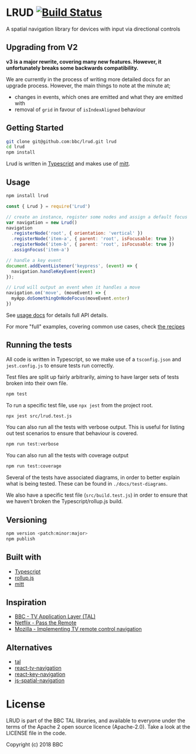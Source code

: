 # LRUD [![Build Status](https://travis-ci.org/bbc/lrud.svg?branch=master)](https://travis-ci.org/bbc/lrud)

A spatial navigation library for devices with input via directional controls

## Upgrading from V2

**v3 is a major rewrite, covering many new features. However, it unfortunately breaks some backwards compatibility.**

We are currently in the process of writing more detailed docs for an upgrade process. However, the main things to note at the minute at;

- changes in events, which ones are emitted and what they are emitted with
- removal of `grid` in favour of `isIndexAligned` behaviour

## Getting Started

```bash
git clone git@github.com:bbc/lrud.git lrud
cd lrud
npm install
```

Lrud is written in [Typescript](https://www.typescriptlang.org/) and makes use of [mitt](https://github.com/developit/mitt).

## Usage

```bash
npm install lrud
```

```js
const { Lrud } = require('Lrud')

// create an instance, register some nodes and assign a default focus
var navigation = new Lrud()
navigation
  .registerNode('root', { orientation: 'vertical' })
  .registerNode('item-a', { parent: 'root', isFocusable: true })
  .registerNode('item-b', { parent: 'root', isFocusable: true })
  .assignFocus('item-a')

// handle a key event
document.addEventListener('keypress', (event) => {
  navigation.handleKeyEvent(event)
});

// Lrud will output an event when it handles a move
navigation.on('move', (moveEvent) => {
  myApp.doSomethingOnNodeFocus(moveEvent.enter)
})
```

See [usage docs](./docs/usage.md) for details full API details.

For more "full" examples, covering common use cases, check [the recipes](./docs/recipes.md)

## Running the tests

All code is written in Typescript, so we make use of a `tsconfig.json` and `jest.config.js` to ensure tests run correctly.

Test files are split up fairly arbitrarily, aiming to have larger sets of tests broken into their own file. 

```bash
npm test
```

To run a specific test file, use `npx jest` from the project root.

```bash
npx jest src/lrud.test.js
```

You can also run all the tests with verbose output. This is useful for listing out test scenarios to ensure that behaviour is covered.

```bash
npm run test:verbose
```

You can also run all the tests with coverage output

```bash
npm run test:coverage
```

Several of the tests have associated diagrams, in order to better explain what is being tested. These can be found in `./docs/test-diagrams`.

We also have a specific test file (`src/build.test.js`) in order to ensure that we haven't broken the Typescript/rollup.js build.

## Versioning

```bash
npm version <patch:minor:major>
npm publish
```

## Built with

- [Typescript](https://www.typescriptlang.org/)
- [rollup.js](https://rollupjs.org/)
- [mitt](https://github.com/developit/mitt)

## Inspiration

* [BBC - TV Application Layer (TAL)](http://bbc.github.io/tal/widgets/focus-management.html)
* [Netflix - Pass the Remote](https://medium.com/netflix-techblog/pass-the-remote-user-input-on-tv-devices-923f6920c9a8)
* [Mozilla - Implementing TV remote control navigation](https://developer.mozilla.org/en-US/docs/Mozilla/Firefox_OS_for_TV/TV_remote_control_navigation)

## Alternatives

* [tal](https://github.com/bbc/tal)
* [react-tv-navigation](https://github.com/react-tv/react-tv-navigation)
* [react-key-navigation](https://github.com/dead/react-key-navigation)
* [js-spatial-navigation](https://github.com/luke-chang/js-spatial-navigation)

# License


LRUD is part of the BBC TAL libraries, and available to everyone under the terms of the Apache 2 open source licence (Apache-2.0). Take a look at the LICENSE file in the code.

Copyright (c) 2018 BBC

